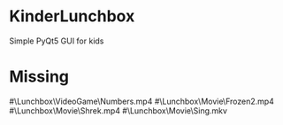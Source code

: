# KinderLunchbox

Simple PyQt5 GUI for kids

# Missing

#\Lunchbox\VideoGame\Numbers.mp4
#\Lunchbox\Movie\Frozen2.mp4
#\Lunchbox\Movie\Shrek.mp4
#\Lunchbox\Movie\Sing.mkv
